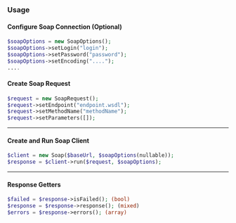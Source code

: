 ### Usage


#### Configure Soap Connection (Optional)
```php
$soapOptions = new SoapOptions();
$soapOptions->setLogin("login");
$soapOptions->setPassword("password");
$soapOptions->setEncoding("....");
....
```

#### Create Soap Request
```php
$request = new SoapRequest();
$request->setEndpoint("endpoint.wsdl");
$request->setMethodName("methodName");
$request->setParameters([]);
```

------------

#### Create and Run Soap Client
```php
$client = new Soap($baseUrl, $soapOptions(nullable));
$response = $client->run($request, $soapOptions);
```

------------

#### Response Getters
```php
$failed = $response->isFailed(); (bool)
$response = $response->response(); (mixed)
$errors = $response->errors(); (array)
```

